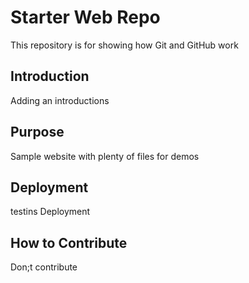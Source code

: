 # Starter Web Repo

This repository is for showing how Git and GitHub work

## Introduction

Adding an introductions

## Purpose

Sample website with plenty of files for demos

## Deployment

testins Deployment

## How to Contribute

Don;t contribute